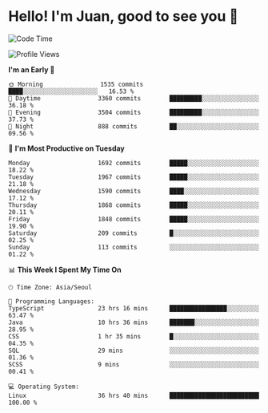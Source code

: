# Hello! I'm Juan, good to see you 👋

<!--
**Y-k-Y/Y-k-Y** is a ✨ _special_ ✨ repository because its `README.md` (this file) appears on your GitHub profile.

Here are some ideas to get you started:

- 🔭 I’m currently working on ...
- 🌱 I’m currently learning ...
- 👯 I’m looking to collaborate on ...
- 🤔 I’m looking for help with ...
- 💬 Ask me about ...
- 📫 How to reach me: ...
- 😄 Pronouns: ...
- ⚡ Fun fact: ...
-->
<!--
![Profile views](https://gpvc.arturio.dev/Y-k-Y)

[![Omid Nikrah StackOverflow](https://github-readme-stackoverflow.vercel.app/?userID=9517076)](https://stackoverflow.com/users/9517076/i-have-10-fingers)
-->

<!--START_SECTION:waka-->
![Code Time](http://img.shields.io/badge/Code%20Time-1%2C365%20hrs%2049%20mins-blue)

![Profile Views](http://img.shields.io/badge/Profile%20Views-0-blue)

**I'm an Early 🐤** 

```text
🌞 Morning                1535 commits        ████░░░░░░░░░░░░░░░░░░░░░   16.53 % 
🌆 Daytime                3360 commits        █████████░░░░░░░░░░░░░░░░   36.18 % 
🌃 Evening                3504 commits        █████████░░░░░░░░░░░░░░░░   37.73 % 
🌙 Night                  888 commits         ██░░░░░░░░░░░░░░░░░░░░░░░   09.56 % 
```
📅 **I'm Most Productive on Tuesday** 

```text
Monday                   1692 commits        █████░░░░░░░░░░░░░░░░░░░░   18.22 % 
Tuesday                  1967 commits        █████░░░░░░░░░░░░░░░░░░░░   21.18 % 
Wednesday                1590 commits        ████░░░░░░░░░░░░░░░░░░░░░   17.12 % 
Thursday                 1868 commits        █████░░░░░░░░░░░░░░░░░░░░   20.11 % 
Friday                   1848 commits        █████░░░░░░░░░░░░░░░░░░░░   19.90 % 
Saturday                 209 commits         █░░░░░░░░░░░░░░░░░░░░░░░░   02.25 % 
Sunday                   113 commits         ░░░░░░░░░░░░░░░░░░░░░░░░░   01.22 % 
```


📊 **This Week I Spent My Time On** 

```text
🕑︎ Time Zone: Asia/Seoul

💬 Programming Languages: 
TypeScript               23 hrs 16 mins      ████████████████░░░░░░░░░   63.47 % 
Java                     10 hrs 36 mins      ███████░░░░░░░░░░░░░░░░░░   28.95 % 
CSS                      1 hr 35 mins        █░░░░░░░░░░░░░░░░░░░░░░░░   04.35 % 
SQL                      29 mins             ░░░░░░░░░░░░░░░░░░░░░░░░░   01.36 % 
SCSS                     9 mins              ░░░░░░░░░░░░░░░░░░░░░░░░░   00.41 % 

💻 Operating System: 
Linux                    36 hrs 40 mins      █████████████████████████   100.00 % 
```


<!--END_SECTION:waka-->
